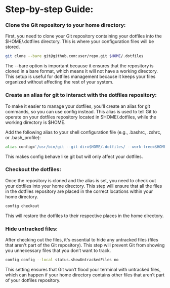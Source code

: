 # Step-by-step Guide:

### Clone the Git repository to your home directory:

First, you need to clone your Git repository containing your dotfiles into the $HOME/.dotfiles directory. This is where your configuration files will be stored.

```bash
git clone --bare git@github.com:user/repo.git $HOME/.dotfiles
```

The --bare option is important because it ensures that the repository is cloned in a bare format, which means it will not have a working directory. This setup is useful for dotfiles management because it keeps your files organized without affecting the rest of your system.

### Create an alias for git to interact with the dotfiles repository:

To make it easier to manage your dotfiles, you'll create an alias for git commands, so you can use config instead. This alias is used to tell Git to operate on your dotfiles repository located in $HOME/.dotfiles, while the working directory is $HOME.

Add the following alias to your shell configuration file (e.g., .bashrc, .zshrc, or .bash_profile):

```bash
alias config='/usr/bin/git --git-dir=$HOME/.dotfiles/ --work-tree=$HOME'
```

This makes config behave like git but will only affect your dotfiles.

### Checkout the dotfiles:

Once the repository is cloned and the alias is set, you need to check out your dotfiles into your home directory. This step will ensure that all the files in the dotfiles repository are placed in the correct locations within your home directory.

```bash
config checkout
```

This will restore the dotfiles to their respective places in the home directory.

### Hide untracked files:

After checking out the files, it's essential to hide any untracked files (files that aren't part of the Git repository). This step will prevent Git from showing you unnecessary files that you don’t want to track.

```bash
config config --local status.showUntrackedFiles no
```

This setting ensures that Git won’t flood your terminal with untracked files, which can happen if your home directory contains other files that aren’t part of your dotfiles repository.
